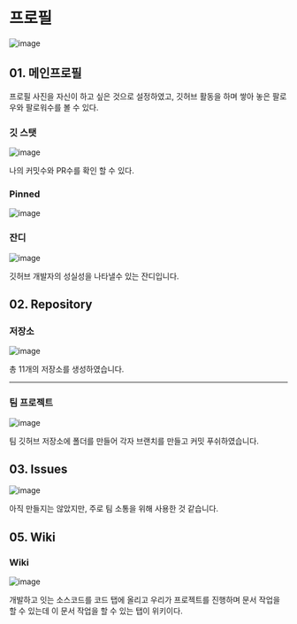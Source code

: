 # 프로필

![image](https://user-images.githubusercontent.com/112846225/206927249-b18d663a-2c67-456a-a9db-60024cb07ad1.png)


## 01. 메인프로필


프로필 사진을 자신이 하고 싶은 것으로 설정하였고, 깃허브 활동을 하며 쌓아 놓은 팔로우와 팔로워수를 볼 수 있다.


### 깃 스탯

![image](https://user-images.githubusercontent.com/112846225/206927271-679e08ca-1ea5-4660-94ed-2772db98594a.png)


나의  커밋수와 PR수를 확인 할 수 있다.

###  Pinned

![image](https://user-images.githubusercontent.com/112846225/206927295-6a033e27-75ec-47b6-b9b1-956f39d803d3.png)


### 잔디 

![image](https://user-images.githubusercontent.com/112846225/206927309-114f100a-3da0-4b7d-b879-a7c63f117574.png)

깃허브 개발자의 성실성을 나타낼수 있는 잔디입니다.


## 02. Repository

### 저장소

![image](https://user-images.githubusercontent.com/112846225/206927350-dffcd33a-bff3-4189-bf04-143e06a0ddb6.png)


총 11개의 저장소를 생성하였습니다.

---

### 팀 프로젝트

![image](https://user-images.githubusercontent.com/112846225/206927741-f1573147-4f29-4644-b57c-0db92d4efb76.png)


팀 깃허브 저장소에 폴더를 만들어 각자 브랜치를 만들고 커밋 푸쉬하였습니다.


## 03. Issues

![image](https://user-images.githubusercontent.com/112846225/206927657-3aa4adb4-58d3-4110-85f6-35383653783b.png)

아직 만들지는 않았지만, 주로 팀 소통을 위해 사용한 것 같습니다.

  
  
  ## 05. Wiki
  
  ### Wiki
![image](https://user-images.githubusercontent.com/112846225/206927923-5a97197e-391f-4219-b68d-0ca625a0451a.png)


개발하고 잇는 소스코드를 코드 탭에 올리고 우리가 프로젝트를 진행하며 문서 작업을 할 수 있는데 이 문서 작업을 할 수 있는 탭이 위키이다.
